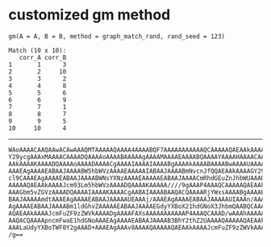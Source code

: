 # customized gm method

    gm(A = A, B = B, method = graph_match_rand, rand_seed = 123)
    
    Match (10 x 10):
       corr_A corr_B
    1       1      3
    2       2     10
    3       3      2
    4       4      8
    5       5      6
    6       6      9
    7       7      1
    8       8      7
    9       9      5
    10     10      4

---

    WAoAAAACAAQAAwACAwAAAQMTAAAAAQAAAA4AAAABQF7AAAAAAAAAAAQCAAAAAQAEAAkAAAAE
    Y29ycgAAAxMAAAACAAAADQAAAAoAAAABAAAAAgAAAAMAAAAEAAAABQAAAAYAAAAHAAAACAAA
    AAkAAAAKAAAADQAAAAoAAAADAAAACgAAAAIAAAAIAAAABgAAAAkAAAABAAAABwAAAAUAAAAE
    AAAEAgAAAAEABAAJAAAABW5hbWVzAAAAEAAAAAIABAAJAAAABmNvcnJfQQAEAAkAAAAGY29y
    cl9CAAAEAgAAAAEABAAJAAAABWNsYXNzAAAAEAAAAAEABAAJAAAACmRhdGEuZnJhbWUAAAQC
    AAAAAQAEAAkAAAAJcm93Lm5hbWVzAAAADQAAAAKAAAAA////9gAAAP4AAAQCAAAAAQAEAAkA
    AAAGbm5vZGVzAAAADQAAAAIAAAAKAAAACgAABAIAAAABAAQACQAAAARjYWxsAAAABgAAAAEA
    BAAJAAAAAmdtAAAEAgAAAAEABAAJAAAAAUEAAAj/AAAEAgAAAAEABAAJAAAAAUIAAAn/AAAE
    AgAAAAEABAAJAAAABm1ldGhvZAAAAAEABAAJAAAAEGdyYXBoX21hdGNoX3JhbmQAABQCAAAA
    AQAEAAkAAAAJcmFuZF9zZWVkAAAADgAAAAFAXsAAAAAAAAAAAP4AAAQCAAAD/wAAAhAAAAAB
    AAQACQAAAApncmFwaE1hdGNoAAAEAgAAAAEABAAJAAAAB3BhY2thZ2UAAAAQAAAAAQAEAAkA
    AAALaUdyYXBoTWF0Y2gAAAD+AAAEAgAAAv8AAAAQAAAAAQAEAAkAAAAJcmFuZF9zZWVkAAAA
    /g==

